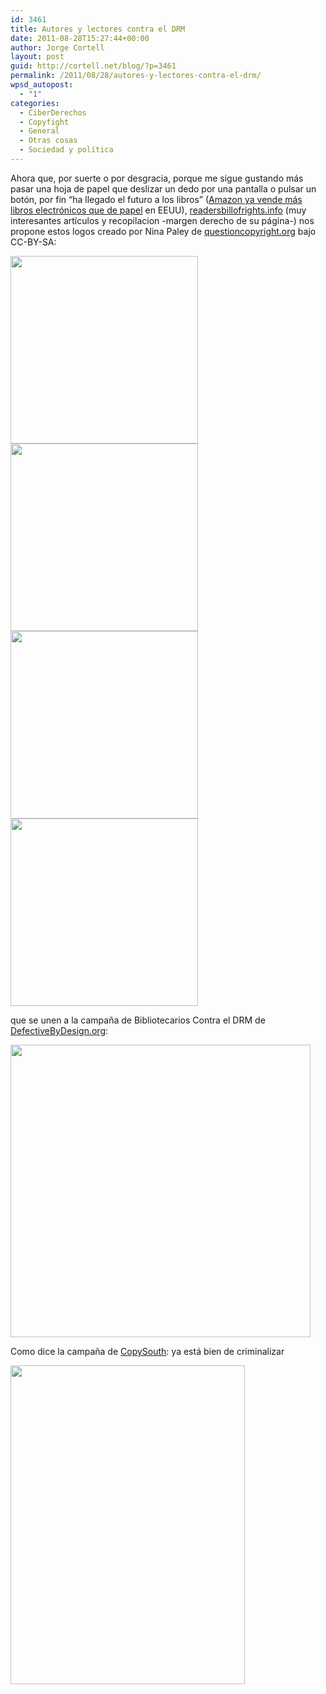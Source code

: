 ```yaml
---
id: 3461
title: Autores y lectores contra el DRM
date: 2011-08-28T15:27:44+00:00
author: Jorge Cortell
layout: post
guid: http://cortell.net/blog/?p=3461
permalink: /2011/08/28/autores-y-lectores-contra-el-drm/
wpsd_autopost:
  - "1"
categories:
  - CiberDerechos
  - Copyfight
  - General
  - Otras cosas
  - Sociedad y polí­tica
---
```

Ahora que, por suerte o por desgracia, porque me sigue gustando más pasar una hoja de papel que deslizar un dedo por una pantalla o pulsar un botón, por fin &#8220;ha llegado el futuro a los libros&#8221; (<a title="http://www.wired.co.uk/news/archive/2011-05/20/kindle-books-outsell-print-books" href="http://www.wired.co.uk/news/archive/2011-05/20/kindle-books-outsell-print-books" target="_blank">Amazon ya vende más libros electrónicos que de papel</a> en EEUU), <a title="http://readersbillofrights.info/" href="http://readersbillofrights.info/" target="_blank">readersbillofrights.info</a> (muy interesantes artículos y recopilacion -margen derecho de su página-) nos propone estos logos creado por Nina Paley de <a title="http://questioncopyright.org/" href="http://questioncopyright.org/" target="_blank">questioncopyright.org</a> bajo CC-BY-SA:

<img class="alignnone" title="Authors Against DRM" src="http://farm6.static.flickr.com/5218/5514954313_4ce557525f_o.png" alt="" width="300" height="300" /><img class="alignnone" title="AAD" src="http://farm6.static.flickr.com/5096/5515546820_61ccab0563_o.png" alt="" width="300" height="300" /><img class="alignnone" title="Readers Against DRM" src="http://farm6.static.flickr.com/5251/5512994776_505eea6eb3_o.png" alt="" width="300" height="300" /><img class="alignnone" title="RAD" src="http://farm6.static.flickr.com/5218/5512994760_b6478e776f_o.png" alt="" width="300" height="300" />

que se unen a la campaña de Bibliotecarios Contra el DRM de <a title="http://www.defectivebydesign.org/Librarians-Against-DRM" href="http://www.defectivebydesign.org/Librarians-Against-DRM" target="_blank">DefectiveByDesign.org</a>:

<img class="aligncenter" title="LAD" src="http://upload.wikimedia.org/wikipedia/commons/5/5b/Librarians_against_DRM_.png" alt="" width="480" height="468" />

Como dice la campaña de <a title="http://www.copysouth.org/" href="http://www.copysouth.org/" target="_blank">CopySouth</a>: ya está bien de criminalizar

<img class="aligncenter" title="Criminal" src="http://www.copysouth.org/en/posters/instructor.jpg" alt="" width="375" height="510" />